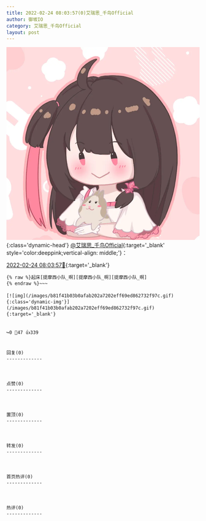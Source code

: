 ```yaml
---
title: 2022-02-24 08:03:57(0)艾瑞思_千鸟Official
author: 御坂IO
category: 艾瑞思_千鸟Official
layout: post
---
```


![img](/images/7e08840c56f251de28bdf766b647bd5fe9a5d50a.jpg){:class='dynamic-head'}
[@艾瑞思_千鸟Official](https://space.bilibili.com/1090010845/dynamic){:target='_blank' style='color:deeppink;vertical-align: middle;'}：

[2022-02-24 08:03:57🔗](https://t.bilibili.com/630598424316608530){:target='_blank'}

~~~
{% raw %}起床[提摩西小队_啊][提摩西小队_啊][提摩西小队_啊]
{% endraw %}~~~

[![img](/images/b81f41b03b0afab202a7202eff69ed862732f97c.gif){:class='dynamic-img'}](/images/b81f41b03b0afab202a7202eff69ed862732f97c.gif){:target='_blank'}


↪️0 💬47 👍339


回复(0)
-------------



点赞(0)
-------------



置顶(0)
-------------



转发(0)
-------------



首页热评(0)
-------------



热评(0)
-------------



